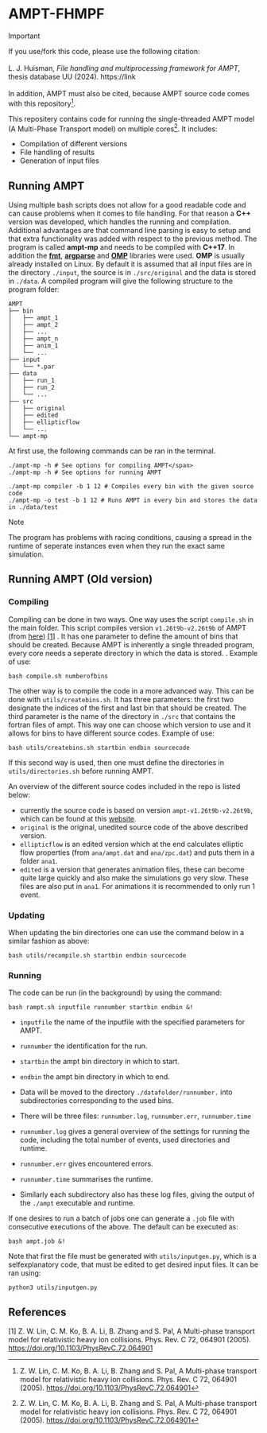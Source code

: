 # AMPT-FHMPF

> [!IMPORTANT]
> If you use/fork this code, please use the following citation:<br><br>
> L. J. Huisman, _File handling and multiprocessing framework for AMPT_, thesis database UU (2024). https://link <br><br>
> In addition, AMPT must also be cited, because AMPT source code comes with this repository[^1].

This repositery contains code for running the single-threaded AMPT model (A Multi-Phase Transport model) on multiple cores[^1]. It includes:

- Compilation of different versions
- File handling of results
- Generation of input files

## Running AMPT

Using multiple bash scripts does not allow for a good readable code and can cause problems when it comes to file handling. For that reason a **C++** version was developed, which handles the running and compilation. Additional advantages are that command line parsing is easy to setup and that extra functionality was added with respect to the previous method.
The program is called **ampt-mp** and needs to be compiled with **C++17**. In addition the **[fmt](https://github.com/fmtlib/fmt)**, **[argparse](https://github.com/p-ranav/argparse)** and **[OMP](https://github.com/OpenMP/sources)** libraries were used. **OMP** is usually already installed on Linux.
By default it is assumed that all input files are in the directory `./input`, the source is in `./src/original` and the data is stored in `./data`. A compiled program will give the following structure to the program folder:

```
AMPT
├── bin
│   ├── ampt_1
│   ├── ampt_2
│   ├── ...
│   ├── ampt_n
│   ├── anim_1
│   └── ...
├── input
│   └── *.par
├── data
│   ├── run_1
│   ├── run_2
│   └── ...
├── src
│   ├── original
│   ├── edited
│   ├── ellipticflow
│   └── ...
└── ampt-mp
```

At first use, the following commands can be ran in the terminal.

```
./ampt-mp -h # See options for compiling AMPT</span>
./ampt-mp -h # See options for running AMPT

./ampt-mp compiler -b 1 12 # Compiles every bin with the given source code
./ampt-mp -o test -b 1 12 # Runs AMPT in every bin and stores the data in ./data/test
```

> [!NOTE]
> The program has problems with racing conditions, causing a spread in the runtime of seperate instances even when they run the exact same simulation.

## Running AMPT (Old version)

### Compiling

Compiling can be done in two ways. One way uses the script `compile.sh` in the main folder. This script compiles version `v1.26t9b-v2.26t9b` of AMPT (from [here](https://myweb.ecu.edu/linz/ampt/)) [[1]](#1) . It has one parameter to define the amount of bins that should be created. Because AMPT is inherently a single threaded program, every core needs a seperate directory in which the data is stored. . Example of use:

```shell
bash compile.sh numberofbins
```

The other way is to compile the code in a more advanced way. This can be done with `utils/createbins.sh`. It has three parameters: the first two designate the indices of the first and last bin that should be created. The third parameter is the name of the directory in `./src` that contains the fortran files of ampt. This way one can choose which version to use and it allows for bins to have different source codes. Example of use:

```shell
bash utils/createbins.sh startbin endbin sourcecode
```

If this second way is used, then one must define the directories in `utils/directories.sh` before running AMPT.

An overview of the different source codes included in the repo is listed below:

- currently the source code is based on version `ampt-v1.26t9b-v2.26t9b`, which can be found at this [website](https://myweb.ecu.edu/linz/ampt/).
- `original` is the original, unedited source code of the above described version.
- `ellipticflow` is an edited version which at the end calculates elliptic flow properties (from `ana/ampt.dat` and `ana/zpc.dat`) and puts them in a folder `ana1`.
- `edited` is a version that generates animation files, these can become quite large quickly and also make the simulations go very slow. These files are also put in `ana1`. For animations it is recommended to only run 1 event.

### Updating

When updating the bin directories one can use the command below in a similar fashion as above:

```shell
bash utils/recompile.sh startbin endbin sourcecode
```

### Running

The code can be run (in the background) by using the command:

```shell
bash rampt.sh inputfile runnumber startbin endbin &!
```

- `inputfile` the name of the inputfile with the specified parameters for AMPT.
- `runnumber` the identification for the run.

- `startbin` the ampt bin directory in which to start.
- `endbin` the ampt bin directory in which to end.
- Data will be moved to the directory `./datafolder/runnumber.` into subdirectories corresponding to the used bins.
- There will be three files: `runnumber.log`, `runnumber.err`, `runnumber.time`
- `runnumber.log` gives a general overview of the settings for running the code, including the total number of events, used directories and runtime.
- `runnumber.err` gives encountered errors.
- `runnumber.time` summarises the runtime.
- Similarly each subdirectory also has these log files, giving the output of the `./ampt` executable and runtime.

If one desires to run a batch of jobs one can generate a `.job` file with consecutive executions of the above. The default can be executed as:

```shell
bash ampt.job &!
```

Note that first the file must be generated with `utils/inputgen.py`, which is a selfexplanatory code, that must be edited to get desired input files. It can be ran using:

```shell
python3 utils/inputgen.py
```

## References

<a id="1">[1]</a> Z. W. Lin, C. M. Ko, B. A. Li, B. Zhang and S. Pal, A Multi-phase transport model for relativistic heavy ion collisions. Phys. Rev. C 72, 064901 (2005). https://doi.org/10.1103/PhysRevC.72.064901

[^1]: Z. W. Lin, C. M. Ko, B. A. Li, B. Zhang and S. Pal, A Multi-phase transport model for relativistic heavy ion collisions. Phys. Rev. C 72, 064901 (2005). https://doi.org/10.1103/PhysRevC.72.064901
